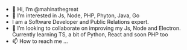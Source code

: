 - 👋 Hi, I’m @mahinathegreat
- 👀 I’m interested in Js, Node, PHP, Phyton, Java, Go
- I am a Software Developer and Public Relations expert.
- 💞️ I’m looking to collaborate on improving my Js, Node and Electron. Currently learning TS, a bit of Python, React and soon PHP too
- 📫 How to reach me ...

<!---
mahinathegreat/mahinathegreat is a ✨ special ✨ repository because its `README.md` (this file) appears on your GitHub profile.
You can click the Preview link to take a look at your changes.
--->
